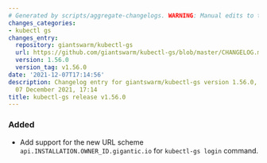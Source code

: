```yaml
---
# Generated by scripts/aggregate-changelogs. WARNING: Manual edits to this files will be overwritten.
changes_categories:
- kubectl gs
changes_entry:
  repository: giantswarm/kubectl-gs
  url: https://github.com/giantswarm/kubectl-gs/blob/master/CHANGELOG.md#1560---2021-12-07
  version: 1.56.0
  version_tag: v1.56.0
date: '2021-12-07T17:14:56'
description: Changelog entry for giantswarm/kubectl-gs version 1.56.0, published on
  07 December 2021, 17:14
title: kubectl-gs release v1.56.0
---
```


### Added
- Add support for the new URL scheme `api.INSTALLATION.OWNER_ID.gigantic.io` for `kubectl-gs login` command.
